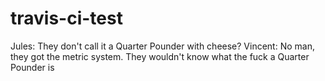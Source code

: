 # travis-ci-test

Jules: They don't call it a Quarter Pounder with cheese?
Vincent: No man, they got the metric system. They wouldn't know what the
fuck a Quarter Pounder is